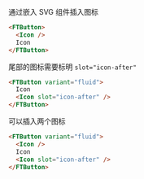 通过嵌入 SVG 组件插入图标

```html
<FTButton>
  <Icon />
  Icon
</FTButton>
```

尾部的图标需要标明 `slot="icon-after"`

```html
<FTButton variant="fluid">
  Icon
  <Icon slot="icon-after" />
</FTButton>
```

可以插入两个图标

```html
<FTButton variant="fluid">
  <Icon />
  Icon
  <Icon slot="icon-after" />
</FTButton>
```
